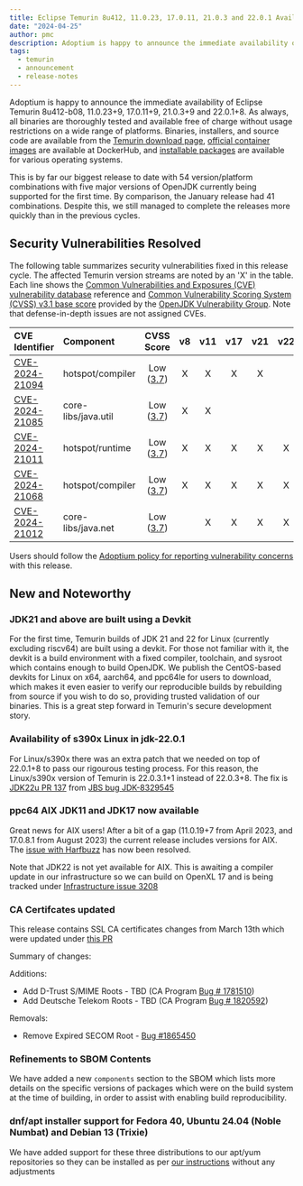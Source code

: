```yaml
---
title: Eclipse Temurin 8u412, 11.0.23, 17.0.11, 21.0.3 and 22.0.1 Available
date: "2024-04-25"
author: pmc
description: Adoptium is happy to announce the immediate availability of Eclipse Temurin 8u412, 11.0.23, 17.0.11 21.0.3 and 22.0.1 - our biggest release set s far. As always, all binaries are thoroughly tested and available free of charge without usage restrictions on a wide range of platforms.
tags:
  - temurin
  - announcement
  - release-notes
---
```


Adoptium is happy to announce the immediate availability of Eclipse Temurin 8u412-b08, 11.0.23+9, 17.0.11+9, 21.0.3+9 and 22.0.1+8. As always, all binaries are thoroughly tested and available free of charge without usage restrictions on a wide range of platforms. Binaries, installers, and source code are available from the [Temurin download page](https://adoptium.net/temurin/releases), [official container images](https://hub.docker.com/_/eclipse-temurin) are available at DockerHub, and [installable packages](https://adoptium.net/installation/) are available for various operating systems.

This is by far our biggest release to date with 54 version/platform combinations with five major versions of OpenJDK currently being supported for the first time. By comparison, the January release had 41 combinations. Despite this, we still managed to complete the releases more quickly than in the previous cycles.

## Security Vulnerabilities Resolved

The following table summarizes security vulnerabilities fixed in this release cycle. The affected Temurin version streams are noted by an 'X' in the table. Each line shows the [Common Vulnerabilities and Exposures (CVE) vulnerability database](https://nvd.nist.gov/vuln) reference and [Common Vulnerability Scoring System (CVSS) v3.1 base score](https://www.first.org/cvss/v3.1/specification-document) provided by the [OpenJDK Vulnerability Group](https://openjdk.org/groups/vulnerability/). Note that defense-in-depth issues are not assigned CVEs.

| CVE Identifier  | Component | CVSS Score | v8 | v11 | v17 | v21 | v22 |
| :---                                                              | :---                | :----:      |  :----:   | :----:     | :----:     | :----:     |  :----:     | 
| [CVE-2024-21094](https://nvd.nist.gov/vuln/detail/CVE-2024-21094) | hotspot/compiler    | Low ([3.7](https://nvd.nist.gov/vuln-metrics/cvss/v3-calculator?name=CVE-2024-21094&vector=AV:N/AC:H/PR:N/UI:N/S:U/C:N/I:L/A:N&version=3.1&source=Oracle))   |  X    | X      |  X    |   X |   |
| [CVE-2024-21085](https://nvd.nist.gov/vuln/detail/CVE-2024-21085) | core-libs/java.util | Low ([3.7](https://nvd.nist.gov/vuln-metrics/cvss/v3-calculator?name=CVE-2024-21085&vector=AV:N/AC:H/PR:N/UI:N/S:U/C:N/I:N/A:L&version=3.1&source=Oracle))   |  X    | X      |       |     |   |
| [CVE-2024-21011](https://nvd.nist.gov/vuln/detail/CVE-2024-21011) | hotspot/runtime     | Low ([3.7](https://nvd.nist.gov/vuln-metrics/cvss/v3-calculator?name=CVE-2024-21011&vector=AV:N/AC:H/PR:N/UI:N/S:U/C:N/I:N/A:L&version=3.1&source=Oracle))   |  X    | X      |  X    |   X | X |
| [CVE-2024-21068](https://nvd.nist.gov/vuln/detail/CVE-2024-21068) | hotspot/compiler    | Low ([3.7](https://nvd.nist.gov/vuln-metrics/cvss/v3-calculator?name=CVE-2024-21068&vector=AV:N/AC:H/PR:N/UI:N/S:U/C:N/I:L/A:N&version=3.1&source=Oracle))   |  X    | X      |  X    |   X | X |
| [CVE-2024-21012](https://nvd.nist.gov/vuln/detail/CVE-2024-21012) | core-libs/java.net  | Low ([3.7](https://nvd.nist.gov/vuln-metrics/cvss/v3-calculator?name=CVE-2024-21012&vector=AV:N/AC:H/PR:N/UI:N/S:U/C:N/I:L/A:N&version=3.1&source=Oracle))   |       | X      |  X    |   X | X |

Users should follow the [Adoptium policy for reporting vulnerability concerns](https://github.com/adoptium/adoptium/security/policy#security-policies-and-procedures) with this release.

## New and Noteworthy

### JDK21 and above are built using a Devkit

For the first time, Temurin builds of JDK 21 and 22 for Linux (currently excluding riscv64) are built using a devkit. For those not familiar with it, the devkit is a build environment with a fixed compiler, toolchain, and sysroot which contains enough to build OpenJDK. We publish the CentOS-based devkits for Linux on x64, aarch64, and ppc64le for users to download, which makes it even easier to verify our reproducible builds by rebuilding from source if you wish to do so, providing trusted validation of our binaries. This is a great step forward in Temurin's secure development story.

### Availability of s390x Linux in jdk-22.0.1

For Linux/s390x there was an extra patch that we needed on top of 22.0.1+8 to pass our rigourous testing process. For this reason, the Linux/s390x version of Temurin is 22.0.3.1+1 instead of 22.0.3+8. The fix is [JDK22u PR 137](https://github.com/openjdk/jdk22u/pull/137) from [JBS bug JDK-8329545](https://bugs.openjdk.org/browse/JDK-8329545)

### ppc64 AIX JDK11 and JDK17 now available

Great news for AIX users! After a bit of a gap (11.0.19+7 from April 2023, and 17.0.8.1 from August 2023) the current release includes versions for AIX. The [issue with Harfbuzz](https://bugs.openjdk.org/browse/JDK-8313643) has now been resolved.

Note that JDK22 is not yet available for AIX. This is awaiting a compiler update in our infrastructure so we can build on OpenXL 17 and is being tracked under [Infrastructure issue 3208](https://github.com/adoptium/infrastructure/issues/3208)

### CA Certifcates updated

This release contains SSL CA certificates changes from March 13th which were updated under [this PR](https://github.com/adoptium/temurin-build/pull/3697#issuecomment-1994007189) 

Summary of changes:

Additions:
- Add D-Trust S/MIME Roots - TBD (CA Program [Bug # 1781510](https://bugzilla.mozilla.org/show_bug.cgi?id=1781510))
- Add Deutsche Telekom Roots - TBD (CA Program [Bug # 1820592](https://bugzilla.mozilla.org/show_bug.cgi?id=1820592))

Removals:
- Remove Expired SECOM Root - [Bug #1865450](https://bugzilla.mozilla.org/show_bug.cgi?id=1865450)

### Refinements to SBOM Contents

We have added a new `components` section to the SBOM which lists more details on the specific versions of packages which were on the build system at the time of building, in order to assist with enabling build reproducibility.

### dnf/apt installer support for Fedora 40, Ubuntu 24.04 (Noble Numbat) and Debian 13 (Trixie)

We have added support for these three distributions to our apt/yum repositories so they can be installed as per [our instructions](https://adoptium.net/en-GB/installation/linux/) without any adjustments
